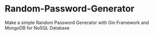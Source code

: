 # Random-Password-Generator

Make a simple Random Password Generator with Gin Framework and MongoDB for NoSQL Database
